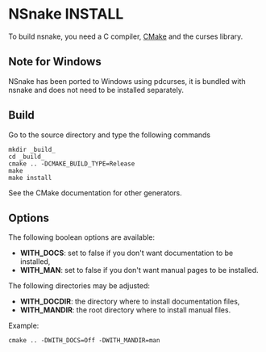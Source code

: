 NSnake INSTALL
==============

To build nsnake, you need a C compiler, [CMake][] and the curses library.

Note for Windows
----------------

NSnake has been ported to Windows using pdcurses, it is bundled with nsnake and does not need to be installed
separately.

Build
-----

Go to the source directory and type the following commands

````
mkdir _build_
cd _build_
cmake .. -DCMAKE_BUILD_TYPE=Release
make
make install
````

See the CMake documentation for other generators.

Options
-------

The following boolean options are available:

  - **WITH_DOCS**: set to false if you don't want documentation to be installed,
  - **WITH_MAN**: set to false if you don't want manual pages to be installed.

The following directories may be adjusted:

  - **WITH_DOCDIR**: the directory where to install documentation files,
  - **WITH_MANDIR**: the root directory where to install manual files.

Example:

````
cmake .. -DWITH_DOCS=Off -DWITH_MANDIR=man
````

[CMake]: http://cmake.org